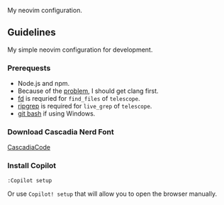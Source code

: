 My neovim configuration.

## Guidelines

My simple neovim configuration for development.

### Prerequests
- Node.js and npm.
- Because of the [problem](https://github.com/nvim-treesitter/nvim-treesitter/wiki/Windows-support#troubleshooting), I should get clang first.
- [fd](https://github.com/sharkdp/fd) is requried for `find_files` of `telescope`.
- [ripgrep](https://github.com/BurntSushi/ripgrep) is required for `live_grep` of `telescope`.
- [git bash](https://git-scm.com/downloads) if using Windows.

### Download Cascadia Nerd Font
[CascadiaCode](https://github.com/ryanoasis/nerd-fonts/tree/master/patched-fonts/CascadiaCode)

### Install Copilot

```
:Copilot setup
```
Or use `Copilot! setup` that will allow you to open the browser manually.
